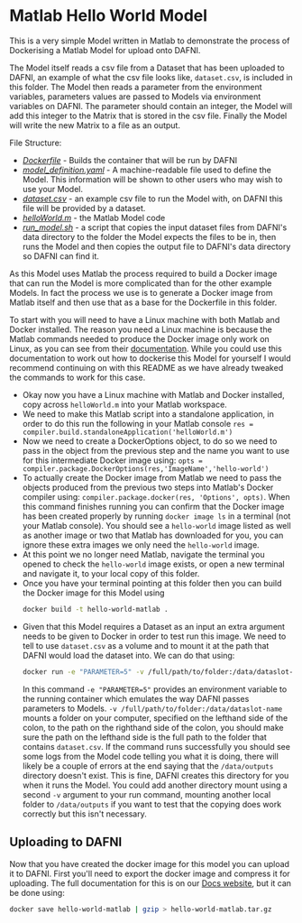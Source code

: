 # Matlab Hello World Model

This is a very simple Model written in Matlab to demonstrate the
process of Dockerising a Matlab Model for upload onto DAFNI.

The Model itself reads a csv file from a Dataset that has been
uploaded to DAFNI, an example of what the csv file looks like,
`dataset.csv`, is included in this folder. The Model then reads
a parameter from the environment variables, parameters values
are passed to Models via environment variables on DAFNI. The 
parameter should contain an integer, the Model will add this
integer to the Matrix that is stored in the csv file. Finally
the Model will write the new Matrix to a file as an output.

File Structure:

- _[Dockerfile](./Dockerfile)_ - Builds the container that will be
   run by DAFNI
- _[model_definition.yaml](./model_definition.yaml)_ - A 
   machine-readable file used to define the Model.
   This information will be shown to other users who may wish to 
   use your Model.
- _[dataset.csv](./dataset.csv)_ - an example csv file to run
   the Model with, on DAFNI this file will be provided by a 
   dataset.
- _[helloWorld.m](./helloWorld.m)_ - the Matlab Model code
- _[run_model.sh](./src/run_model.sh)_ - a script that copies
   the input dataset files from DAFNI's data directory to the 
   folder the Model expects the files to be in, then runs the 
   Model and then copies the output file to DAFNI's data directory
   so DAFNI can find it.

As this Model uses Matlab the process required to build a Docker
image that can run the Model is more complicated than for the 
other example Models. In fact the process we use is to generate
a Docker image from Matlab itself and then use that as a base
for the Dockerfile in this folder.

To start with you will need to have a Linux machine with both
Matlab and Docker installed. The reason you need a Linux machine
is because the Matlab commands needed to produce the Docker image
only work on Linux, as you can see from their
[documentation](https://uk.mathworks.com/help/compiler/package-matlab-standalone-applications-into-docker-images.html).
While you could use this documentation to work out how to dockerise
this Model for yourself I would recommend continuing on with this
README as we have already tweaked the commands to work for this
case.

- Okay now you have a Linux machine with Matlab and Docker
  installed, copy across `helloWorld.m` into your Matlab workspace.
- We need to make this Matlab script into a standalone 
  application, in order to do this run the following in your Matlab
  console `res = compiler.build.standaloneApplication('helloWorld.m')`
- Now we need to create a DockerOptions object, to do so we need 
  to pass in the object from the previous step and the name you 
  want to use for this intermediate Docker image using:
  `opts = compiler.package.DockerOptions(res,'ImageName','hello-world')`
- To actually create the Docker image from Matlab we need to pass
  the objects produced from the previous two steps into Matlab's
  Docker compiler using: `compiler.package.docker(res, 'Options', opts)`.
  When this command finishes running you can confirm that
  the Docker image has been created properly by running 
  `docker image ls` in a terminal (not your Matlab console). You 
  should see a `hello-world` image listed as well as another image
  or two that Matlab has downloaded for you, you can ignore these
  extra images we only need the `hello-world` image.
- At this point we no longer need Matlab, navigate the terminal you
  opened to check the `hello-world` image exists, or open a new
  terminal and navigate it, to your local copy of this folder.
- Once you have your terminal pointing at this folder then you can
  build the Docker image for this Model using 
  ```bash
  docker build -t hello-world-matlab .
  ```
- Given that this Model requires a Dataset as an input an extra 
  argument needs to be given to Docker in order to test run this
  image. We need to tell to use `dataset.csv` as a volume and to
  mount it at the path that DAFNI would load the dataset into. 
  We can do that using: 
  ```bash
  docker run -e "PARAMETER=5" -v /full/path/to/folder:/data/dataslot-name hello-world-matlab
  ```
  In this command `-e "PARAMETER=5"` provides an environment 
  variable to the running container which emulates the way DAFNI passes
  parameters to Models. `-v /full/path/to/folder:/data/dataslot-name` mounts 
  a folder on your computer, specified on the lefthand side of the colon, to the
  path on the righthand side of the colon, you should make sure the path on the
  lefthand side is the full path to the folder that contains `dataset.csv`. 
  If the command runs successfully you should see some logs from the Model code
  telling you what it is doing, there will likely be a couple of errors at the 
  end saying that the `/data/outputs` directory doesn't exist. This is fine, 
  DAFNI creates this directory for you when it runs the Model. You could add
  another directory mount using a second `-v` argument to your run command, 
  mounting another local folder to `/data/outputs` if you want to test that
  the copying does work correctly but this isn't necessary.

## Uploading to DAFNI

Now that you have created the docker image for this model you can upload it to
DAFNI. First you'll need to export the docker image and compress it for 
uploading. The full documentation for this is on our [Docs website](https://docs.secure.dafni.rl.ac.uk/docs/how-to/models/how-to-upload-a-model/),
but it can be done using:

```bash
docker save hello-world-matlab | gzip > hello-world-matlab.tar.gz
```
